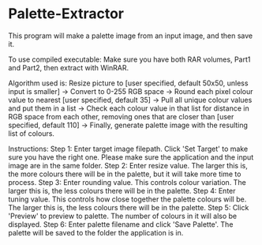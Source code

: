 # Palette-Extractor
This program will make a palette image from an input image, and then save it. 

To use compiled executable: Make sure you have both RAR volumes, Part1 and Part2, then extract with WinRAR.

Algorithm used is: Resize picture to [user specified, default 50x50, unless input is smaller] -> Convert to 0-255 RGB space -> 
Round each pixel colour value to nearest [user specified, default 35] -> Pull all unique colour values and put them in a list -> 
Check each colour value in that list for distance in RGB space from each other, removing ones that are closer than [user specified, default 110] -> 
Finally, generate palette image with the resulting list of colours.

Instructions: 
Step 1: Enter target image filepath. Click 'Set Target' to make sure you have the right one. Please make sure the application and the input image are in the same folder.
Step 2: Enter resize value. The larger this is, the more colours there will be in the palette, but it will take more time to process.
Step 3: Enter rounding value. This controls colour variation. The larger this is, the less colours there will be in the palette.
Step 4: Enter tuning value. This controls how close together the palette colours will be. The larger this is, the less colours there will be in the palette.
Step 5: Click 'Preview' to preview to palette. The number of colours in it will also be displayed.
Step 6: Enter palette filename and click 'Save Palette'. The palette will be saved to the folder the application is in.
